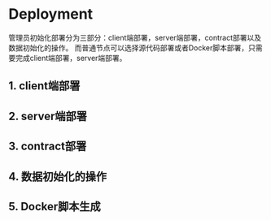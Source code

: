 # Deployment
管理员初始化部署分为三部分：client端部署，server端部署，contract部署以及数据初始化的操作。
而普通节点可以选择源代码部署或者Docker脚本部署，只需要完成client端部署，server端部署。

## 1. client端部署

## 2. server端部署

## 3. contract部署

## 4. 数据初始化的操作

## 5. Docker脚本生成